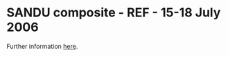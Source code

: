 # SANDU composite - REF - 15-18 July 2006

Further information <a href="https://nbviewer.jupyter.org/github/GdR-DEPHY/DEPHY-SCM/blob/master/SANDU/REF/README.ipynb" target="_blank">here</a>.
